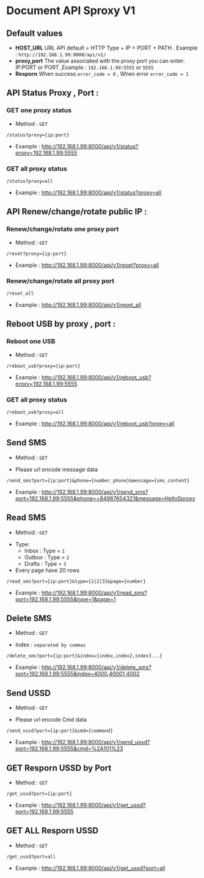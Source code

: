 # Document API Sproxy V1
## Default values
  - **HOST_URL** URL API default = HTTP Type + IP + PORT + PATH . Example : `http://192.168.1.99:8000/api/v1/`
  - **proxy,port** The value associated with the proxy port you can enter: IP:PORT or PORT ,Example : `192.168.1.99:5555` or `5555`
  - **Resporn** When success `error_code = 0` , When error `error_code = 1`
## API Status Proxy , Port :
### GET one proxy status
- Method : `GET`
```
/status?proxy={ip:port}
```
- Example : http://192.168.1.99:8000/api/v1/status?proxy=192.168.1.99:5555
### GET all proxy status
```
/status?proxy=all
```
- Example : http://192.168.1.99:8000/api/v1/status?proxy=all
## API Renew/change/rotate public IP :
### Renew/change/rotate one proxy port
- Method : `GET`
```
/reset?proxy={ip:port}
```
- Example : http://192.168.1.99:8000/api/v1/reset?proxy=all
### Renew/change/rotate all proxy port
```
/reset_all
```
- Example : http://192.168.1.99:8000/api/v1/reset_all
## Reboot USB by proxy , port :
### Reboot one USB
- Method : `GET`
```
/reboot_usb?proxy={ip:port}
```
- Example : http://192.168.1.99:8000/api/v1/reboot_usb?proxy=192.168.1.99:5555
### GET all proxy status
```
/reboot_usb?proxy=all
```
- Example : http://192.168.1.99:8000/api/v1/reboot_usb?proxy=all
## Send SMS
- Method : `GET`
* Please url encode message data
```
/send_sms?port={ip:port}&phone={number_phone}&message={sms_content}
```
- Example : http://192.168.1.99:8000/api/v1/send_sms?port=192.168.1.99:5555&phone=+84987654321&message=HelloSproxy
## Read SMS
- Method : `GET`
* Type:
  - Inbox : Type = `1` 
  - Outbox : Type = `2` 
  - Drafts : Type = `3`
* Every page have 20 rows
```
/read_sms?port={ip:port}&type={1|2|3}&page={number}
```
- Example : http://192.168.1.99:8000/api/v1/read_sms?port=192.168.1.99:5555&type=1&page=1
## Delete SMS
- Method : `GET`
* Index : `separated by commas`
```
/delete_sms?port={ip:port}&index={index,index2,index3...}
```
- Example : http://192.168.1.99:8000/api/v1/delete_sms?port=192.168.1.99:5555&index=4000,40001,4002
## Send USSD
- Method : `GET`
* Please url encode Cmd data
```
/send_ussd?port={ip:port}&cmd={command}
```
- Example : http://192.168.1.99:8000/api/v1/send_ussd?port=192.168.1.99:5555&cmd=%2A101%23
## GET Resporn USSD by Port
- Method : `GET`
```
/get_ussd?port={ip:port}
```
- Example : http://192.168.1.99:8000/api/v1/get_ussd?port=192.168.1.99:5555
## GET ALL Resporn USSD
- Method : `GET`
```
/get_ussd?port=all
```
- Example : http://192.168.1.99:8000/api/v1/get_ussd?port=all